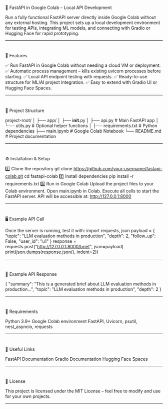 #
🚀 FastAPI in Google Colab – Local API Development

Run a fully functional FastAPI server directly inside Google Colab without any external hosting.
This project sets up a local development environment for testing APIs, integrating ML models, and connecting with Gradio or Hugging Face for rapid prototyping.

---

#
📌 Features

✅ Run FastAPI in Google Colab without needing a cloud VM or deployment.
✅ Automatic process management – kills existing uvicorn processes before starting.
✅ Local API endpoint testing with requests.
✅ Ready-to-use structure for ML/AI project integration.
✅ Easy to extend with Gradio UI or Hugging Face Spaces.

---

#
📂 Project Structure

project-root/
│
├── app/
│   ├── __init__.py
│   ├── api.py         # Main FastAPI app
│   └── utils.py       # Optional helper functions
│
├── requirements.txt   # Python dependencies
├── main.ipynb         # Google Colab Notebook
└── README.md          # Project documentation

---

#
⚙️ Installation & Setup

1️⃣ Clone the repository
git clone https://github.com/your-username/fastapi-colab.git
cd fastapi-colab
2️⃣ Install dependencies
pip install -r requirements.txt
3️⃣ Run in Google Colab
Upload the project files to your Colab environment.
Open main.ipynb in Colab.
Execute all cells to start the FastAPI server.
API will be accessible at:
http://127.0.0.1:8000

---

#
🖥 Example API Call

Once the server is running, test it with:
import requests, json
payload = {
    "topic": "LLM evaluation methods in production",
    "depth": 2,
    "follow_up": False,
    "user_id": "u1"
}
response = requests.post("http://127.0.0.1:8000/brief", json=payload)
print(json.dumps(response.json(), indent=2))

---

#
📜 Example API Response

{
  "summary": "This is a generated brief about LLM evaluation methods in production...",
  "topic": "LLM evaluation methods in production",
  "depth": 2
}

---

#
📌 Requirements

Python 3.9+
Google Colab environment
FastAPI, Uvicorn, psutil, nest_asyncio, requests

---

#
🔗 Useful Links

FastAPI Documentation
Gradio Documentation
Hugging Face Spaces

---

#
📄 License

This project is licensed under the MIT License – feel free to modify and use for your own projects.

---
